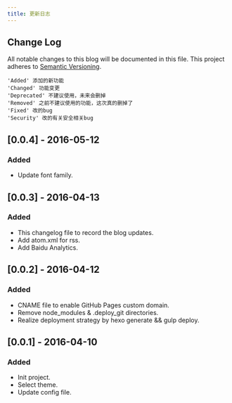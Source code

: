 ```yaml
---
title: 更新日志
---
```


## Change Log
All notable changes to this blog will be documented in this file.
This project adheres to [Semantic Versioning](http://semver.org/).

```
'Added' 添加的新功能
'Changed' 功能变更
'Deprecated' 不建议使用，未来会删掉
'Removed' 之前不建议使用的功能，这次真的删掉了
'Fixed' 改的bug
'Security' 改的有关安全相关bug
```

## [0.0.4] - 2016-05-12
### Added
- Update font family.

## [0.0.3] - 2016-04-13
### Added
- This changelog file to record the blog updates.
- Add atom.xml for rss.
- Add Baidu Analytics.

## [0.0.2] - 2016-04-12
### Added
- CNAME file to enable GitHub Pages custom domain.
- Remove node_modules & .deploy_git directories.
- Realize deployment strategy by hexo generate && gulp deploy.

## [0.0.1] - 2016-04-10
### Added
- Init project.
- Select theme.
- Update config file.
